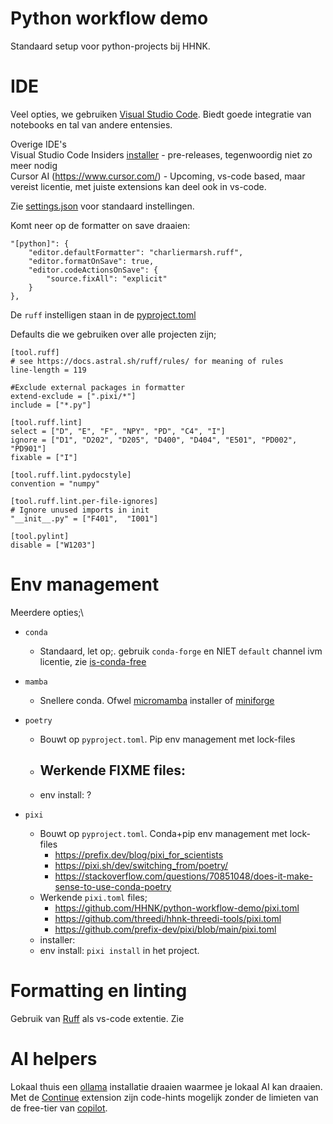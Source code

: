 # Python workflow demo
Standaard setup voor python-projects bij HHNK.

# IDE
Veel opties, we gebruiken [Visual Studio Code](https://code.visualstudio.com/download). Biedt goede integratie van notebooks en tal van andere entensies.

Overige IDE's\
Visual Studio Code Insiders [installer](https://code.visualstudio.com/insiders) - pre-releases, tegenwoordig niet zo meer nodig\
Cursor AI (https://www.cursor.com/) - Upcoming, vs-code based, maar vereist licentie, met juiste extensions kan deel ook in vs-code. 


Zie [settings.json](https://github.com/HHNK/python-workflow-demo/.vscode/settings.json) voor standaard instellingen.

Komt neer op de formatter on save draaien:
```
"[python]": {
    "editor.defaultFormatter": "charliermarsh.ruff",
    "editor.formatOnSave": true,
    "editor.codeActionsOnSave": {
        "source.fixAll": "explicit"
    }
},
```

De `ruff` instelligen staan in de [pyproject.toml](https://github.com/HHNK/python-workflow-demo/pyproject.toml)

Defaults die we gebruiken over alle projecten zijn;
```
[tool.ruff]
# see https://docs.astral.sh/ruff/rules/ for meaning of rules
line-length = 119

#Exclude external packages in formatter
extend-exclude = [".pixi/*"]
include = ["*.py"]

[tool.ruff.lint]
select = ["D", "E", "F", "NPY", "PD", "C4", "I"]
ignore = ["D1", "D202", "D205", "D400", "D404", "E501", "PD002", "PD901"]
fixable = ["I"]

[tool.ruff.lint.pydocstyle]
convention = "numpy"

[tool.ruff.lint.per-file-ignores]
# Ignore unused imports in init
"__init__.py" = ["F401",  "I001"]

[tool.pylint]
disable = ["W1203"]
```

# Env management
Meerdere opties;\
- `conda`
    - Standaard, let op;. gebruik `conda-forge` en NIET `default` channel ivm licentie, zie [is-conda-free](https://www.anaconda.com/blog/is-conda-free)
- `mamba`
    - Snellere conda. Ofwel [micromamba](https://mamba.readthedocs.io/en/latest/user_guide/micromamba.html) installer of [miniforge](https://github.com/conda-forge/miniforge)

- `poetry`
    - Bouwt op `pyproject.toml`. Pip env management met lock-files
    - Werkende FIXME files:
        - 
    - env install: ?
- `pixi`
    - Bouwt op `pyproject.toml`. Conda+pip env management met lock-files        
        - https://prefix.dev/blog/pixi_for_scientists 
        - https://pixi.sh/dev/switching_from/poetry/
        - https://stackoverflow.com/questions/70851048/does-it-make-sense-to-use-conda-poetry
    - Werkende `pixi.toml` files;
        - https://github.com/HHNK/python-workflow-demo/pixi.toml
        - https://github.com/threedi/hhnk-threedi-tools/pixi.toml
        - https://github.com/prefix-dev/pixi/blob/main/pixi.toml
    - installer: 
    - env install: `pixi install` in het project.



# Formatting en linting
Gebruik van [Ruff](https://docs.astral.sh/ruff/) als vs-code extentie.
Zie  



# AI helpers
Lokaal thuis een [ollama](https://ollama.com/) installatie draaien waarmee je lokaal AI kan draaien. Met de [Continue](https://docs.continue.dev/getting-started/install) extension zijn code-hints mogelijk zonder de limieten van de free-tier van [copilot](https://code.visualstudio.com/docs/copilot/overview).